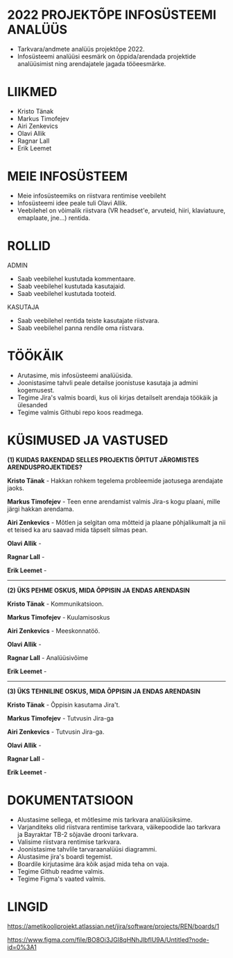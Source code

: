 # 2022 PROJEKTÕPE INFOSÜSTEEMI ANALÜÜS
- Tarkvara/andmete analüüs projektõpe 2022.
- Infosüsteemi analüüsi eesmärk on õppida/arendada projektide analüüsimist ning arendajatele jagada tööeesmärke.

# LIIKMED
- Kristo Tänak
- Markus Timofejev
- Airi Zenkevics
- Olavi Allik
- Ragnar Lall
- Erik Leemet

# MEIE INFOSÜSTEEM
- Meie infosüsteemiks on riistvara rentimise veebileht
- Infosüsteemi idee peale tuli Olavi Allik.
- Veebilehel on võimalik riistvara (VR headset'e, arvuteid, hiiri, klaviatuure, emaplaate, jne...) rentida.

# ROLLID

ADMIN
- Saab veebilehel kustutada kommentaare.
- Saab veebilehel kustutada kasutajaid.
- Saab veebilehel kustutada tooteid.

KASUTAJA
- Saab veebilehel rentida teiste kasutajate riistvara.
- Saab veebilehel panna rendile oma riistvara.

# TÖÖKÄIK

- Arutasime, mis infosüsteemi analüüsida.
- Joonistasime tahvli peale detailse joonistuse kasutaja ja admini kogemusest.
- Tegime Jira's valmis boardi, kus oli kirjas detailselt arendaja töökäik ja ülesanded
- Tegime valmis Githubi repo koos readmega.

# KÜSIMUSED JA VASTUSED

**(1) KUIDAS RAKENDAD SELLES PROJEKTIS ÕPITUT JÄRGMISTES ARENDUSPROJEKTIDES?**

**Kristo Tänak** - Hakkan rohkem tegelema probleemide jaotusega arendajate jaoks.

**Markus Timofejev** - Teen enne arendamist valmis Jira-s kogu plaani, mille järgi hakkan arendama.

**Airi Zenkevics** - Mõtlen ja selgitan oma mõtteid ja plaane põhjalikumalt ja nii et teised ka aru saavad mida täpselt silmas pean.

**Olavi Allik** - 

**Ragnar Lall** - 

**Erik Leemet** - 

-----------------------------------------------------------------------

**(2) ÜKS PEHME OSKUS, MIDA ÕPPISIN JA ENDAS ARENDASIN**

**Kristo Tänak** - Kommunikatsioon.

**Markus Timofejev** - Kuulamisoskus

**Airi Zenkevics** - Meeskonnatöö.

**Olavi Allik** - 

**Ragnar Lall** - Analüüsivõime

**Erik Leemet** -

-----------------------------------------------------------------------

**(3) ÜKS TEHNILINE OSKUS, MIDA ÕPPISIN JA ENDAS ARENDASIN**

**Kristo Tänak** - Õppisin kasutama Jira't.

**Markus Timofejev** - Tutvusin Jira-ga

**Airi Zenkevics** - Tutvusin Jira-ga.

**Olavi Allik** - 

**Ragnar Lall** - 

**Erik Leemet** -

# DOKUMENTATSIOON
- Alustasime sellega, et mõtlesime mis tarkvara analüüsiksime.
- Varjanditeks olid riistvara rentimise tarkvara, väikepoodide lao tarkvara ja Bayraktar TB-2 sõjaväe drooni tarkvara.
- Valisime riistvara rentimise tarkvara.
- Joonistasime tahvlile tarvaraanalüüsi diagrammi.
- Alustasime jira's boardi tegemist.
- Boardile kirjutasime ära kõik asjad mida teha on vaja.
- Tegime Github readme valmis.
- Tegime Figma's vaated valmis.

# LINGID

https://ametikooliprojekt.atlassian.net/jira/software/projects/REN/boards/1

https://www.figma.com/file/BO8Oi3JGl8qHNhJlbflU9A/Untitled?node-id=0%3A1
